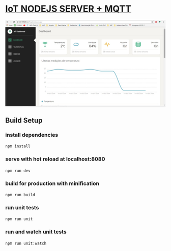 # [IoT NODEJS SERVER + MQTT](https://cristijora.github.io/vue-paper-dashboard/) 


![](https://github.com/pauloeduardorocha/Pos_IoT/blob/iot/static/index.jpg)

## Build Setup

### install dependencies
`npm install`
### serve with hot reload at localhost:8080
`npm run dev`
### build for production with minification
`npm run build`
### run unit tests
`npm run unit`
### run and watch unit tests
`npm run unit:watch`
